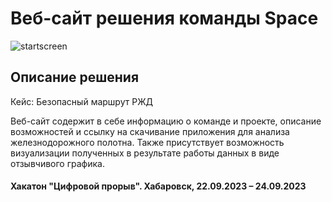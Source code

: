 # Веб-сайт решения команды Space

![startscreen](./src/resources/images/screen2.png)

## Описание решения

Кейс: Безопасный маршрут РЖД

Веб-сайт содержит в себе информацию о команде и проекте, описание возможностей и ссылку на скачивание приложения для анализа железнодорожного полотна. Также присутствует возможность визуализации полученных в результате работы данных в виде отзывчивого графика.

#### Хакатон "Цифровой прорыв". Хабаровск, 22.09.2023 – 24.09.2023
